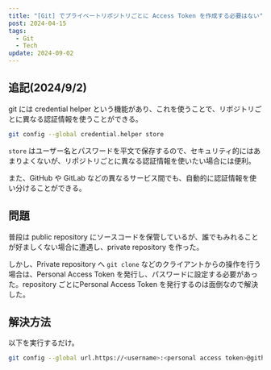 ```yaml
---
title: "[Git] でプライベートリポジトリごとに Access Token を作成する必要はない"
post: 2024-04-15
tags:
  - Git
  - Tech
update: 2024-09-02
---
```


## 追記(2024/9/2)

git には credential helper という機能があり、これを使うことで、リポジトリごとに異なる認証情報を使うことができる。

```bash
git config --global credential.helper store
```

`store` はユーザー名とパスワードを平文で保存するので、セキュリティ的にはあまりよくないが、リポジトリごとに異なる認証情報を使いたい場合には便利。

また、GitHub や GitLab などの異なるサービス間でも、自動的に認証情報を使い分けることができる。

## 問題

普段は public repository にソースコードを保管しているが、誰でもみれることが好ましくない場合に遭遇し、private repository を作った。

しかし、Private repository へ `git clone` などのクライアントからの操作を行う場合は、Personal Access Token を発行し、パスワードに設定する必要があった。repository ごとにPersonal Access Token を発行するのは面倒なので解決した。

## 解決方法

以下を実行するだけ。

```sh
git config --global url.https://<username>:<personal access token>@github.com/.insteadOf https://github.com/
```
